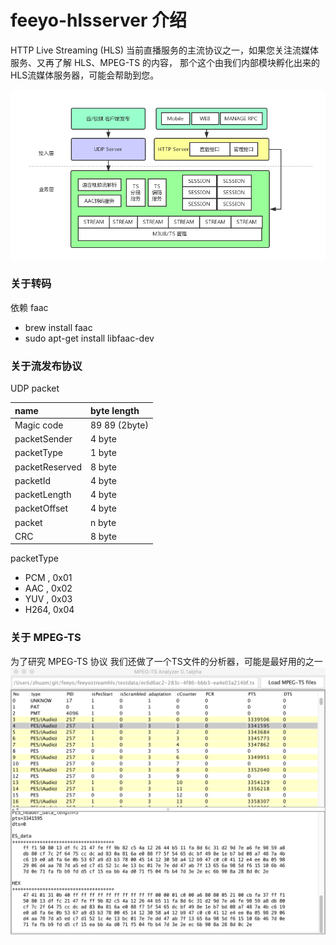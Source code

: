 # feeyo-hlsserver 介绍

HTTP Live Streaming (HLS) 当前直播服务的主流协议之一，如果您关注流媒体服务、又再了解 HLS、MPEG-TS 的内容，
那个这个由我们内部模块孵化出来的 HLS流媒体服务器，可能会帮助到您。

![img](docs/images/HLS.png)


### 关于转码 
依赖 faac
- brew install faac
- sudo apt-get install libfaac-dev

### 关于流发布协议 
UDP packet

| name                  | byte length     | 
| :-------------------  | :------------   |
| Magic code       		| 89 89 (2byte)   | 
| packetSender      	| 4 byte          |
| packetType            | 1 byte          |
| packetReserved        | 8 byte          |
| packetId				| 4 byte          |
| packetLength          | 4 byte          |
| packetOffset          | 4 byte          |
| packet                | n byte          |
| CRC                   | 8 byte          |


packetType
- PCM , 0x01 
- AAC , 0x02 
- YUV , 0x03 
- H264, 0x04


### 关于 MPEG-TS
为了研究 MPEG-TS 协议 我们还做了一个TS文件的分析器，可能是最好用的之一
![img](docs/images/FF5FCEF1-BADD-435F-8EBE-F86C7505FA1D.png)




